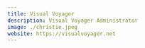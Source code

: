 ```yaml
---
title: Visual Voyager
description: Visual Voyager Administrator
image: ./christie.jpeg
website: https://visualvoyager.net
---
```

